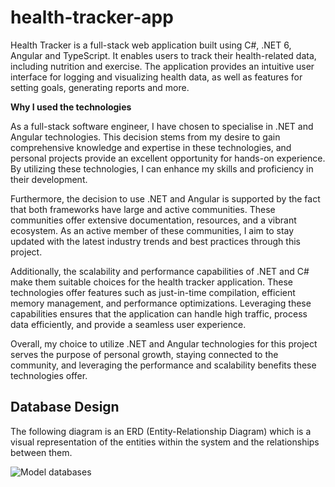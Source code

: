 # health-tracker-app

Health Tracker is a full-stack web application built using C#, .NET 6, Angular and TypeScript. It enables users to track their health-related data, including nutrition and exercise. The application provides an intuitive user interface for logging and visualizing health data, as well as features for setting goals, generating reports and more.

**Why I used the technologies**

As a full-stack software engineer, I have chosen to specialise in .NET and Angular technologies. This decision stems from my desire to gain comprehensive knowledge and expertise in these technologies, and personal projects provide an excellent opportunity for hands-on experience. By utilizing these technologies, I can enhance my skills and proficiency in their development.

Furthermore, the decision to use .NET and Angular is supported by the fact that both frameworks have large and active communities. These communities offer extensive documentation, resources, and a vibrant ecosystem. As an active member of these communities, I aim to stay updated with the latest industry trends and best practices through this project.

Additionally, the scalability and performance capabilities of .NET and C# make them suitable choices for the health tracker application. These technologies offer features such as just-in-time compilation, efficient memory management, and performance optimizations. Leveraging these capabilities ensures that the application can handle high traffic, process data efficiently, and provide a seamless user experience.

Overall, my choice to utilize .NET and Angular technologies for this project serves the purpose of personal growth, staying connected to the community, and leveraging the performance and scalability benefits these technologies offer.


## Database Design

The following diagram is an ERD (Entity-Relationship Diagram) which is a visual representation of the entities within the system and the relationships between them.

![Model databases](https://github.com/abasher423/health-tracker-app/assets/56160528/da356aa8-e907-41f7-b2f4-d3625570e279)
